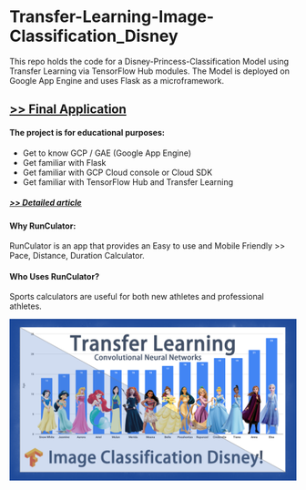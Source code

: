 # Transfer-Learning-Image-Classification_Disney

This repo holds the code for a Disney-Princess-Classification Model using Transfer Learning via TensorFlow Hub modules.
The Model is deployed on Google App Engine and uses Flask as a microframework.

## [>> Final Application](https://epicml.uc.r.appspot.com/ "EpicML - Disney Princess Classification")

#### The project is for educational purposes: 
- Get to know GCP / GAE (Google App Engine)
- Get familiar with Flask
- Get familiar with GCP Cloud console or Cloud SDK
- Get familiar with TensorFlow Hub and Transfer Learning

##### [>> Detailed article](https://epicml.net/_articles/2020/disney_image_classification/image_classification.php "Disney Princess Classification Article")

#### Why RunCulator:
RunCulator is an app that provides an Easy to use and Mobile Friendly >> Pace, Distance, Duration Calculator.
#### Who Uses RunCulator?
Sports calculators are useful for both new athletes and professional athletes.

![alt text](https://github.com/cassini-chris/Transfer-Learning-Image-Classification_Disney/blob/main/_GITHUB/readme/images/background.png?raw=true)

